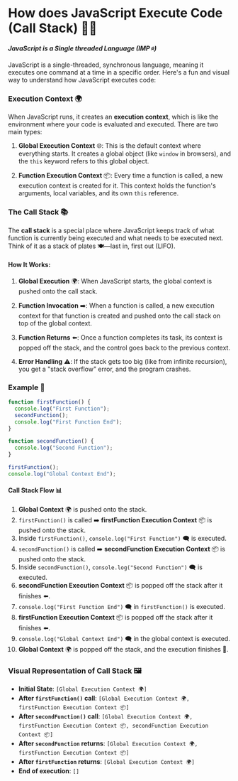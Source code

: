 # How does JavaScript Execute Code (Call Stack) 🚀🔥

**_JavaScript is a Single threaded Language (IMP⭐)_**

JavaScript is a single-threaded, synchronous language, meaning it executes one command at a time in a specific order. Here's a fun and visual way to understand how JavaScript executes code:

### **Execution Context** 🌍

When JavaScript runs, it creates an **execution context**, which is like the environment where your code is evaluated and executed. There are two main types:

1. **Global Execution Context** 🌐: This is the default context where everything starts. It creates a global object (like `window` in browsers), and the `this` keyword refers to this global object.

2. **Function Execution Context** 📦: Every time a function is called, a new execution context is created for it. This context holds the function's arguments, local variables, and its own `this` reference.

### **The Call Stack** 📚

The **call stack** is a special place where JavaScript keeps track of what function is currently being executed and what needs to be executed next. Think of it as a stack of plates 🍽️—last in, first out (LIFO).

#### How It Works:

1. **Global Execution** 🌍: When JavaScript starts, the global context is pushed onto the call stack.

2. **Function Invocation** ➡️: When a function is called, a new execution context for that function is created and pushed onto the call stack on top of the global context.

3. **Function Returns** ⬅️: Once a function completes its task, its context is popped off the stack, and the control goes back to the previous context.

4. **Error Handling** ⚠️: If the stack gets too big (like from infinite recursion), you get a "stack overflow" error, and the program crashes.

### **Example** 📝

```javascript
function firstFunction() {
  console.log("First Function");
  secondFunction();
  console.log("First Function End");
}

function secondFunction() {
  console.log("Second Function");
}

firstFunction();
console.log("Global Context End");
```

#### **Call Stack Flow** 📊

1. **Global Context** 🌍 is pushed onto the stack.
2. `firstFunction()` is called ➡️ **firstFunction Execution Context** 📦 is pushed onto the stack.
3. Inside `firstFunction()`, `console.log("First Function")` 🗨️ is executed.
4. `secondFunction()` is called ➡️ **secondFunction Execution Context** 📦 is pushed onto the stack.
5. Inside `secondFunction()`, `console.log("Second Function")` 🗨️ is executed.
6. **secondFunction Execution Context** 📦 is popped off the stack after it finishes ⬅️.
7. `console.log("First Function End")` 🗨️ in `firstFunction()` is executed.
8. **firstFunction Execution Context** 📦 is popped off the stack after it finishes ⬅️.
9. `console.log("Global Context End")` 🗨️ in the global context is executed.
10. **Global Context** 🌍 is popped off the stack, and the execution finishes 🎉.

### **Visual Representation of Call Stack** 🖼️

- **Initial State**: `[Global Execution Context 🌍]`
- **After `firstFunction()` call**: `[Global Execution Context 🌍, firstFunction Execution Context 📦]`
- **After `secondFunction()` call**: `[Global Execution Context 🌍, firstFunction Execution Context 📦, secondFunction Execution Context 📦]`
- **After `secondFunction` returns**: `[Global Execution Context 🌍, firstFunction Execution Context 📦]`
- **After `firstFunction` returns**: `[Global Execution Context 🌍]`
- **End of execution**: `[]`



